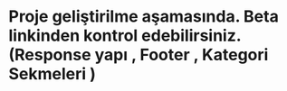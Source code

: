 # Proje geliştirilme aşamasında. Beta linkinden kontrol edebilirsiniz. (Response yapı , Footer , Kategori Sekmeleri )
